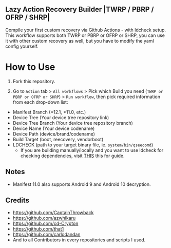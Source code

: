 ## Lazy Action Recovery Builder |TWRP / PBRP / OFRP / SHRP|
Compile your first custom recovery via Github Actions - with ldcheck setup. This workflow supports both TWRP or PBRP or OFRP or SHRP, you can use it with other custom recovery as well, but you have to modify the yaml config yourself.

# How to Use
1. Fork this repository.

2. Go to `Action` tab > `All workflows` > Pick which Build you need (`TWRP or PBRP or OFRP or SHRP`) > `Run workflow`, then pick required information from each drop-down list:
 * Manifest Branch (*12.1, *11.0, etc.)
 * Device Tree (Your device tree repository link)
 * Device Tree Branch (Your device tree repository branch)
 * Device Name (Your device codename)
 * Device Path (device/brand/codename)
 * Build Target (boot, reecovery, vendorboot)
 * LDCHECK (path to your target binary file, ie. `system/bin/qseecomd`)
   - If you are building manually/locally and you want to use ldcheck for checking dependencies, visit [THIS](https://github.com/TeamWin/android_device_qcom_twrp-common/tree/android-11#using-ldcheck-to-find-dependencies) this for guide.
   
## Notes
   - Manifest 11.0 also supports Android 9 and Android 10 decryption.
   
## Credits
- https://github.com/CaptainThrowback
- https://github.com/azwhikaru
- https://github.com/cd-Crypton
- https://github.com/that1
- https://github.com/carlodandan
- And to all Contributors in every repositories and scripts I used.